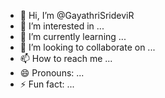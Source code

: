 - 👋 Hi, I’m @GayathriSrideviR
- 👀 I’m interested in ...
- 🌱 I’m currently learning ...
- 💞️ I’m looking to collaborate on ...
- 📫 How to reach me ...
- 😄 Pronouns: ...
- ⚡ Fun fact: ...

<!---
GayathriSrideviR/GayathriSrideviR is a ✨ special ✨ repository because its `README.md` (this file) appears on your GitHub profile.
You can click the Preview link to take a look at your changes.
--->
